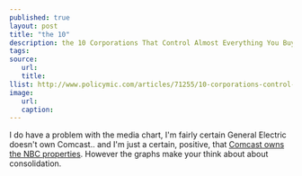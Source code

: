 ```yaml
---
published: true
layout: post
title: "the 10"
description: the 10 Corporations That Control Almost Everything You Buy 
tags:
source:
   url:
   title:
llist: http://www.policymic.com/articles/71255/10-corporations-control-almost-everything-you-buy-this-chart-shows-how
image:
   url:
   caption:
---
```

I do have a problem with the media chart, I'm fairly certain General Electric doesn't own Comcast.. and I'm just a certain, positive, that [Comcast owns the NBC properties][wikiNBCU]. However the graphs make your think about about consolidation.

[wikiNBCU]: http://en.wikipedia.org/wiki/NBCUniversal
